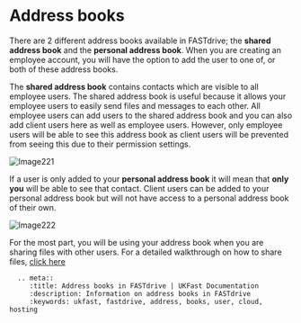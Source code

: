 # Address books

There are 2 different address books available in FASTdrive; the __shared address book__ and the __personal address book__. When you are creating an employee account, you will have the option to add the user to one of, or both of these address books.

The __shared address book__ contains contacts which are visible to all employee users. The shared address book is useful because it allows your employee users to easily send files and messages to each other. All employee users can add users to the shared address book and you can also add client users here as well as employee users. However, only employee users will be able to see this address book as client users will be prevented from seeing this due to their permission settings.

![Image221](files/Image221.png)

If a user is only added to your __personal address book__ it will mean that __only you__ will be able to see that contact. Client users can be added to your personal address book but will not have access to a personal address book of their own.

![Image222](files/Image222.png)

For the most part, you will be using your address book when you are sharing files with other users. For a detailed walkthrough on how to
share files, [click here](https://docs.ukfast.co.uk/fastdrive/sharingfiles.html)


```eval_rst
  .. meta::
     :title: Address books in FASTdrive | UKFast Documentation
     :description: Information on address books in FASTdrive
     :keywords: ukfast, fastdrive, address, books, user, cloud, hosting

